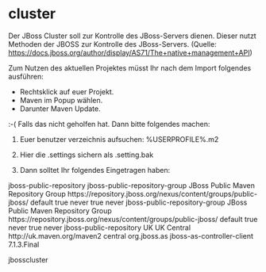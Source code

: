 cluster
=======

Der JBoss Cluster soll zur Kontrolle des JBoss-Servers dienen.
Dieser nutzt Methoden der  JBOSS zur Kontrolle des JBoss-Servers. (Quelle: https://docs.jboss.org/author/display/AS71/The+native+management+API)

Zum Nutzen des aktuellen Projektes müsst Ihr nach dem Import folgendes ausführen:
- Rechtsklick auf euer Projekt.
- Maven im Popup wählen.
- Darunter Maven Update.

:-( Falls das nicht geholfen hat. Dann bitte folgendes machen:
1. Euer benutzer verzeichnis aufsuchen:
   %USERPROFILE%\.m2
    
2. Hier die .settings sichern als .setting.bak

3. Dann solltet Ihr folgendes Eingetragen haben:
<?xml version="1.0" encoding="UTF-8" standalone="no"?>
<settings xmlns="http://maven.apache.org/SETTINGS/1.1.0" xmlns:xsi="http://www.w3.org/2001/XMLSchema-instance" xsi:schemaLocation="http://maven.apache.org/SETTINGS/1.1.0 http://maven.apache.org/xsd/settings-1.1.0.xsd">
  <profiles>
	<profile>
      <id>jboss-public-repository</id>
      <repositories>
        <repository>
          <id>jboss-public-repository-group</id>
          <name>JBoss Public Maven Repository Group</name>
          <url>https://repository.jboss.org/nexus/content/groups/public-jboss/</url>
          <layout>default</layout>
          <releases>
            <enabled>true</enabled>
            <updatePolicy>never</updatePolicy>
          </releases>
          <snapshots>
            <enabled>true</enabled>
            <updatePolicy>never</updatePolicy>
          </snapshots>
        </repository>
      </repositories>
      <pluginRepositories>
        <pluginRepository>
          <id>jboss-public-repository-group</id>
          <name>JBoss Public Maven Repository Group</name>
          <url>https://repository.jboss.org/nexus/content/groups/public-jboss/</url>
          <layout>default</layout>
          <releases>
            <enabled>true</enabled>
            <updatePolicy>never</updatePolicy>
          </releases>
          <snapshots>
            <enabled>true</enabled>
            <updatePolicy>never</updatePolicy>
          </snapshots>
        </pluginRepository>
      </pluginRepositories>
    </profile>
  </profiles>
  <activeProfiles>
    <activeProfile>jboss-public-repository</activeProfile>
  </activeProfiles>
  <mirrors>
    <mirror>
      <id>UK</id>
      <name>UK Central</name>
      <url>http://uk.maven.org/maven2</url>
      <mirrorOf>central</mirrorOf>
    </mirror>
  </mirrors>
 <dependency>
	<groupId>org.jboss.as</groupId>
	<artifactId>jboss-as-controller-client</artifactId>
	<version>7.1.3.Final</version>
</dependency>
</settings>


jbosscluster